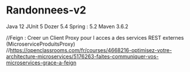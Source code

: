 # Randonnees-v2

Java 12
JUnit 5 
Dozer 5.4
Spring : 5.2
Maven 3.6.2


//Feign : Creer un Client Proxy pour l acces a des services REST externes (MicroserviceProduitsProxy)
//https://openclassrooms.com/fr/courses/4668216-optimisez-votre-architecture-microservices/5176263-faites-communiquer-vos-microservices-grace-a-feign

	
	